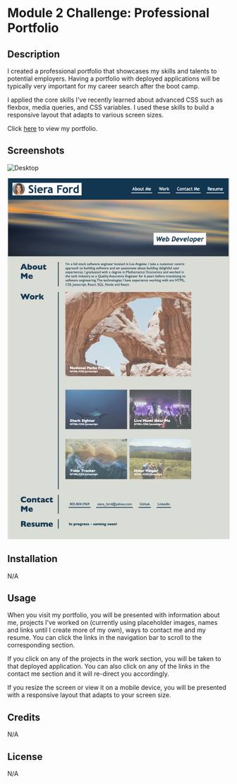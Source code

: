# Module 2 Challenge: Professional Portfolio

## Description

I created a professional portfolio that showcases my skills and talents to potential employers. Having a portfolio with deployed applications will be typically very important for my career search after the boot camp. 

I applied the core skills I've recently learned about advanced CSS such as flexbox, media queries, and CSS variables. I used these skills to build a responsive layout that adapts to various screen sizes. 

Click [here](https://sieraford.github.io/css-portfolio-project-siera/) to view my portfolio. 

## Screenshots
![Desktop](./assets/images/Portfolio.gif)

![Mobile](./assets/images/mobile.png)

## Installation

N/A

## Usage

 When you visit my portfolio, you will be presented with information about me, projects I've worked on (currently using placeholder images, names and links until I create more of my own), ways to contact me and my resume. You can click the links in the navigation bar to scroll to the corresponding section. 
 
 If you click on any of the projects in the work section,  you will be taken to that deployed application. You can also click on any of the links in the contact me section and it will re-direct you accordingly. 
 
 If you resize the screen or view it on a mobile device, you will be presented with a responsive layout that adapts to your screen size. 



## Credits

N/A

## License

N/A


